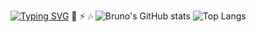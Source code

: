 [![Typing SVG](https://readme-typing-svg.demolab.com?font=Ubuntu&size=25&pause=1000&color=00F716&center=true&vCenter=True&random=false&width=435&lines=HELLO%2C+MY+NAME+IS+BRUNO+ANCCO)](https://git.io/typing-svg)
💬
⚡
🎶
![Bruno's GitHub stats](https://github-readme-stats.vercel.app/api?username=Brunoenr02&show_icons=true&theme=radical)
![Top Langs](https://github-readme-stats.vercel.app/api/top-langs/?username=Brunoenr02&layout=compact&theme=radical)
<!---
Brunoenr02/Brunoenr02 is a ✨ special ✨ repository because its `README.md` (this file) appears on your GitHub profile.
You can click the Preview link to take a look at your changes.
--->
